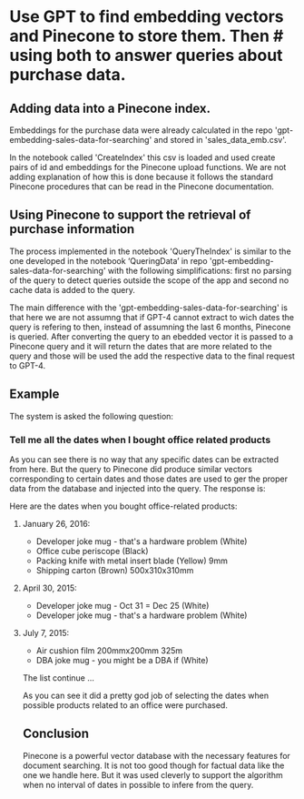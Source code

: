 
# Use GPT to find embedding vectors and Pinecone to store them. Then # using both to answer queries about purchase data.

## Adding data into a Pinecone index.

Embeddings for the purchase data were already calculated in the repo 'gpt-embedding-sales-data-for-searching' and stored in 'sales_data_emb.csv'.

In the notebook called 'CreateIndex' this csv is loaded and used create pairs of id and embeddings for the Pinecone upload functions. We are not adding explanation of how this is done because it follows the standard Pinecone procedures that can be read in the Pinecone documentation.

## Using Pinecone to support the retrieval of purchase information

The process implemented in the notebook 'QueryTheIndex' is similar to the one developed in the notebook ‘QueringData’ in repo 'gpt-embedding-sales-data-for-searching' with the following simplifications: first no parsing of the query to detect queries outside the scope of the app and second no cache data is added to the query.

The main difference with the 'gpt-embedding-sales-data-for-searching' is that here we are not assumng that if GPT-4 cannot extract to wich dates the query is refering to then, instead of assumning the last 6 months, Pinecone is queried. After converting the query to an ebedded vector it is passed to a Pinecone query and it will return the dates that are more related to the query and those will be used the add the respective data to the final request to GPT-4.

## Example

The system is asked the following question:

### Tell me all the dates when I bought office related products
As you can see there is no way that any specific dates can be extracted from here. But the query to Pinecone did produce similar vectors corresponding to certain dates and those dates are used to ger the proper data from the database and injected into the query. The response is:

Here are the dates when you bought office-related products:

1. January 26, 2016:
   - Developer joke mug - that's a hardware problem (White)
   - Office cube periscope (Black)
   - Packing knife with metal insert blade (Yellow) 9mm
   - Shipping carton (Brown) 500x310x310mm

2. April 30, 2015:
   - Developer joke mug - Oct 31 = Dec 25 (White)
   - Developer joke mug - that's a hardware problem (White)

3. July 7, 2015:
   - Air cushion film 200mmx200mm 325m
   - DBA joke mug - you might be a DBA if (White)

   The list continue ...

   As you can see it did a pretty god job of selecting the dates when possible products related to an office were purchased.

   ## Conclusion

    Pinecone is a powerful vector database with the necessary features for document searching. It is not too good though for factual data like the one we handle here. But it was used cleverly to support the algorithm when no interval of dates in possible to infere from the query.




